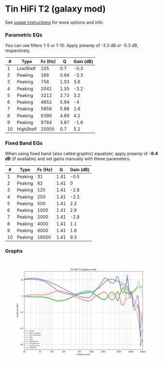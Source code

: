 # Tin HiFi T2 (galaxy mod)
See [usage instructions](https://github.com/jaakkopasanen/AutoEq#usage) for more options and info.

### Parametric EQs
You can use filters 1-5 or 1-10. Apply preamp of -3.3 dB or -5.3 dB, respectively.

|   # | Type      |   Fc (Hz) |    Q |   Gain (dB) |
|-----|-----------|-----------|------|-------------|
|   1 | LowShelf  |       105 | 0.7  |        -0.3 |
|   2 | Peaking   |       166 | 0.84 |        -3.3 |
|   3 | Peaking   |       756 | 1.03 |         3.6 |
|   4 | Peaking   |      2041 | 1.55 |        -3.2 |
|   5 | Peaking   |      3212 | 2.73 |         3.2 |
|   6 | Peaking   |      4652 | 5.94 |        -4   |
|   7 | Peaking   |      5858 | 5.88 |         1.6 |
|   8 | Peaking   |      6398 | 4.69 |         4.1 |
|   9 | Peaking   |      9764 | 3.87 |        -1.8 |
|  10 | HighShelf |     10000 | 0.7  |         5.2 |

### Fixed Band EQs
When using fixed band (also called graphic) equalizer, apply preamp of **-9.4 dB** (if available) and set gains manually with these parameters.

|   # | Type    |   Fc (Hz) |    Q |   Gain (dB) |
|-----|---------|-----------|------|-------------|
|   1 | Peaking |        31 | 1.41 |        -0.5 |
|   2 | Peaking |        62 | 1.41 |         0   |
|   3 | Peaking |       125 | 1.41 |        -2.8 |
|   4 | Peaking |       250 | 1.41 |        -2.3 |
|   5 | Peaking |       500 | 1.41 |         2.2 |
|   6 | Peaking |      1000 | 1.41 |         2.8 |
|   7 | Peaking |      2000 | 1.41 |        -2.8 |
|   8 | Peaking |      4000 | 1.41 |         1.1 |
|   9 | Peaking |      8000 | 1.41 |         1.6 |
|  10 | Peaking |     16000 | 1.41 |         9.3 |

### Graphs
![](./Tin%20HiFi%20T2%20(galaxy%20mod).png)
